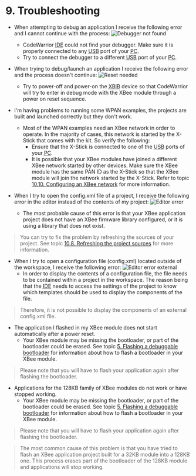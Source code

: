 <h1>9. Troubleshooting</h1>

* When attempting to debug an application I receive the following error and I cannot continue with the process:
![Debugger not found](doc/images/img011c.jpg)
	* CodeWarrior <script type="text/javascript">acronym("IDE")</script><acronym title="Integrated Development Environment">IDE</acronym> could not find your debugger. Make sure it is properly connected to any <script type="text/javascript">acronym("USB")</script><acronym title="Universal Serial Bus">USB</acronym> port of your <script type="text/javascript">acronym("PC")</script><acronym title="Personal Computer">PC</acronym>.
	* Try to connect the debugger to a different <script type="text/javascript">acronym("USB")</script><acronym title="Universal Serial Bus">USB</acronym> port of your <script type="text/javascript">acronym("PC")</script><acronym title="Personal Computer">PC</acronym>.

* When trying to debug/launch an application I receive the following error and the process doesn't continue:
![Reset needed](doc/images/img011d.jpg)
	* Try to power-off and power-on the <script type="text/javascript">acronym("XBIB")</script><acronym title="XBee Interface Board">XBIB</acronym> device so that CodeWarrior will try to enter in debug mode with the XBee module through a power on reset sequence.

* I'm having problems to running some WPAN examples, the projects are built	and launched correctly but they don't work.
	* Most of the WPAN examples need an XBee network in order to operate. In the majority of cases, this network is started by the X-Stick that comes with the kit. So verify the following:
		* Ensure that the X-Stick is connected to one of the <script type="text/javascript">acronym("USB")</script><acronym title="Universal Serial Bus">USB</acronym> ports of your <script type="text/javascript">acronym("PC")</script><acronym title="Personal Computer">PC</acronym>.
		* It is possible that your XBee modules have joined a different XBee network started by other devices. Make sure the XBee module has the same PAN ID as the X-Stick so that the XBee module will join the network started by the X-Stick. Refer to topic [10.10. Configuring an XBee network](tips_tricks.md#1010-configuring-an-xbee-network) for more information.

* When I try to open the config.xml file of a project, I receive the following error in the editor instead of the contents of my project:
![Editor error](doc/images/img011e.jpg)
	* The most probable cause of this error is that your XBee application project does not have an XBee firmware library configured, or it is using a library that does not exist.
> You can try to fix the problem by refreshing the sources of your project. See topic [10.8. Refreshing the project sources](tips_tricks.md#108-refreshing-the-project-sources) for more information.

* When I try to open a configuration file (config.xml) located outside of the workspace, I receive the following error:
![Editor error external](doc/images/img011f.jpg)
	* In order to display the contents of a configuration file, the file needs to be contained within a project in the workspace. The reason being that the <script type="text/javascript">acronym("IDE")</script><acronym title="Integrated Development Environment">IDE</acronym> needs to access the settings of the project to know which templates should be used to display the components of the file.
> Therefore, it is not possible to display the components of an external config.xml file.

* The application I flashed in my XBee module does not start automatically after a power reset.
	* Your XBee module may be missing the bootloader, or part of the bootloader could be erased. See topic [5. Flashing a debuggable bootloader](flashing_bootloader.md) for information about how to flash a bootloader in your XBee module.
> Please note that you will have to flash your application again after flashing the bootloader.

* Applications for the 128KB family of XBee modules do not work or have stopped working.
	* Your XBee module may be missing the bootloader, or part of the bootloader could be erased. See topic [5. Flashing a debuggable bootloader](flashing_bootloader.md) for information about how to flash a bootloader in your XBee module.
> Please note that you will have to flash your application again after flashing the bootloader.

> The most common cause of this problem is that you have tried to flash an XBee application project built for a 32KB module into a 128KB one. This process erases part of the bootloader of the 128KB module and applications will stop working.
